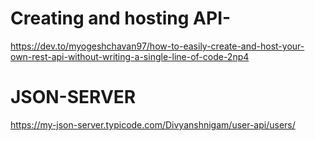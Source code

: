 # Creating and hosting API-
https://dev.to/myogeshchavan97/how-to-easily-create-and-host-your-own-rest-api-without-writing-a-single-line-of-code-2np4

# JSON-SERVER
https://my-json-server.typicode.com/Divyanshnigam/user-api/users/
